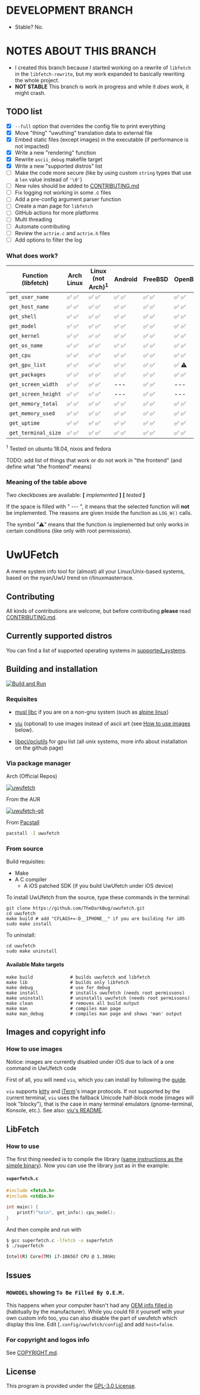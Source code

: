 # DEVELOPMENT BRANCH
- Stable? No.

# NOTES ABOUT THIS BRANCH
- I created this branch because I started working on a rewrite of `libfetch` in the `libfetch-rewrite`, but my work expanded to basically rewriting the whole project.
- **NOT STABLE** This branch is work in progress and while it *does* work, it might crash.

## TODO list
- [x] `--full` option that overrides the config file to print everything
- [x] Move "thing" "uwuthing" translation data to external file
- [x] Embed static files (except images) in the executable (if performance is not impacted)
- [x] Write a new "rendering" function
- [x] Rewrite `ascii_debug` makefile target
- [x] Write a new "supported distros" list
- [ ] Make the code more secure (like by using custom `string` types that use a `len` value instead of `'\0'`)
- [ ] New rules should be added to [CONTRIBUTING.md](/CONTRIBUTING.md)
- [ ] Fix logging not working in some .c files
- [ ] Add a pre-config argument parser function
- [ ] Create a man page for `libfetch`
- [ ] GitHub actions for more platforms
- [ ] Multi threading
- [ ] Automate contributing
- [ ] Review the `actrie.c` and `actrie.h` files
- [ ] Add options to filter the log

### What does work?
| Function (libfetch) | Arch Linux | Linux (not Arch)$^1$ | Android | FreeBSD | OpenBSD | MacOS | Windows |
|---|---|---|---|---|---|---|---|
|`get_user_name`    |✅ ✅|✅ ✅|✅ ✅|✅ ✅|✅ ✅|❌ ❌|✅ ❌|
|`get_host_name`    |✅ ✅|✅ ✅|✅ ✅|✅ ✅|✅ ✅|❌ ❌|✅ ❌|
|`get_shell`        |✅ ✅|✅ ✅|✅ ✅|✅ ✅|✅ ✅|❌ ❌|✅ ❌|
|`get_model`        |✅ ✅|✅ ✅|✅ ✅|✅ ✅|✅ ✅|❌ ❌|✅ ❌|
|`get_kernel`       |✅ ✅|✅ ✅|✅ ✅|✅ ✅|✅ ✅|❌ ❌|✅ ❌|
|`get_os_name`      |✅ ✅|✅ ✅|✅ ✅|✅ ✅|✅ ✅|❌ ❌|✅ ✅|
|`get_cpu`          |✅ ✅|✅ ✅|✅ ✅|✅ ✅|✅ ✅|❌ ❌|✅ ❌|
|`get_gpu_list`     |✅ ✅|✅ ✅|✅ ✅|✅ ✅|✅ ⚠️ |❌ ❌|✅ ✅|
|`get_packages`     |✅ ✅|✅ ✅|✅ ✅|✅ ✅|✅ ✅|✅ ❌|❌ ❌|
|`get_screen_width` |✅ ✅|✅ ✅| --- |✅ ✅| --- |❌ ❌|✅ ✅|
|`get_screen_height`|✅ ✅|✅ ✅| --- |✅ ✅| --- |❌ ❌|✅ ✅|
|`get_memory_total` |✅ ✅|✅ ✅|✅ ✅|✅ ✅|✅ ✅|❌ ❌|✅ ❌|
|`get_memory_used`  |✅ ✅|✅ ✅|✅ ✅|✅ ✅|✅ ✅|❌ ❌|✅ ❌|
|`get_uptime`       |✅ ✅|✅ ✅|✅ ✅|✅ ✅|✅ ✅|❌ ❌|✅ ❌|
|`get_terminal_size`|✅ ✅|✅ ✅|✅ ✅|✅ ✅|✅ ✅|❌ ❌|✅ ❌|

$^1$ Tested on ubuntu 18.04, nixos and fedora

TODO: add list of things that work or do not work in "the frontend" (and define what "the frontend" means)

### Meaning of the table above
Two ckeckboxes are available: **[** *implemented* **]** **[** *tested* **]**

If the space is filled with " --- ", it means that the selected function will **not** be implemented. The reasons are given inside the function as `LOG_W()` calls.

The symbol "⚠️" means that the function is implemented but only works in certain conditions (like only with root permissions).

# UwUFetch

A meme system info tool for (almost) all your Linux/Unix-based systems, based on the nyan/UwU trend on r/linuxmasterrace.


## Contributing

All kinds of contributions are welcome, but before contributing **please** read [CONTRIBUTING.md](/CONTRIBUTING.md).

## Currently supported distros

You can find a list of supported operating systems in [supported_systems](./supported_systems.md).

## Building and installation

[![Build and Run](https://github.com/TheDarkBug/uwufetch/actions/workflows/c-cpp.yml/badge.svg)](https://github.com/TheDarkBug/uwufetch/actions/workflows/c-cpp.yml)

### Requisites

- [musl libc](https://musl.libc.org/) if you are on a non-gnu system (such as [alpine linux](https://pkgs.alpinelinux.org/package/edge/main/x86_64/musl-dev))

- [viu](https://github.com/atanunq/viu) (optional) to use images instead of ascii art (see [How to use images](#how-to-use-images) below).

- [libpci/pciutils](https://github.com/pciutils/pciutils) for gpu list (all unix systems, more info about installation on the github page)

### Via package manager

Arch (Official Repos)

[![uwufetch](https://img.shields.io/archlinux/v/community/x86_64/uwufetch?label=uwufetch&logo=arch-linux&style=for-the-badge)](https://archlinux.org/packages/community/x86_64/uwufetch/)


From the AUR

[![uwufetch-git](https://img.shields.io/aur/version/uwufetch-git?color=1793d1&label=uwufetch-git&logo=arch-linux&style=for-the-badge)](https://aur.archlinux.org/packages/uwufetch-git/)

From [Pacstall](https://github.com/pacstall/pacstall#installing)

```bash
pacstall -I uwufetch
```

### From source

Build requisites:

- Make
- A C compiler
  - A iOS patched SDK (if you build UwUfetch under iOS device)

To install UwUfetch from the source, type these commands in the terminal:

```shell
git clone https://github.com/TheDarkBug/uwufetch.git
cd uwufetch
make build # add "CFLAGS+=-D__IPHONE__" if you are building for iOS
sudo make install
```

To uninstall:

```shell
cd uwufetch
sudo make uninstall
```

#### Available Make targets

```shell
make build              # builds uwufetch and libfetch
make lib                # builds only libfetch
make debug              # use for debug
make install            # installs uwufetch (needs root permissons)
make uninstall          # uninstalls uwufetch (needs root permissons)
make clean              # removes all build output
make man                # compiles man page
make man_debug          # compiles man page and shows 'man' output
```

## Images and copyright info

### How to use images

Notice: images are currently disabled under iOS due to lack of a one command in UwUfetch code

First of all, you will need `viu`, which you can install by following the [guide](https://github.com/atanunq/viu#installation).

`viu` supports [kitty](https://github.com/kovidgoyal/kitty) and [iTerm](https://iterm2.com/)'s image protocols.
If not supported by the current terminal, `viu` uses the fallback Unicode half-block mode (images will look "blocky"), that is the case in many terminal emulators (gnome-terminal, Konsole, etc.). See also: [viu's README](https://github.com/atanunq/viu#description).

## LibFetch

### How to use

The first thing needed is to compile the library ([same instructions as the simple binary](https://github.com/TheDarkBug/uwufetch#from-source)).
Now you can use the library just as in the example:

#### **`superfetch.c`**

```c
#include <fetch.h>
#include <stdio.h>

int main() {
    printf("%s\n", get_info().cpu_model);
}
```

And then compile and run with

```bash
$ gcc superfetch.c -lfetch -o superfetch
$ ./superfetch

Intel(R) Core(TM) i7-1065G7 CPU @ 1.30GHz
```

## Issues

### `MOWODEL` showing `To Be Filled By O.E.M.`

This happens when your computer hasn't had any [OEM info filled in](https://www.investopedia.com/terms/o/oem.asp) (habitually by the manufacturer).
While you could fill it yourself with your own custom info too, you can also disable the part of uwufetch which display this line.
Edit [`.config/uwufetch/config`] and add `host=false`.

### For copyright and logos info

See [COPYRIGHT.md](/res/COPYRIGHT.md).

## License

This program is provided under the [GPL-3.0 License](/LICENSE).
